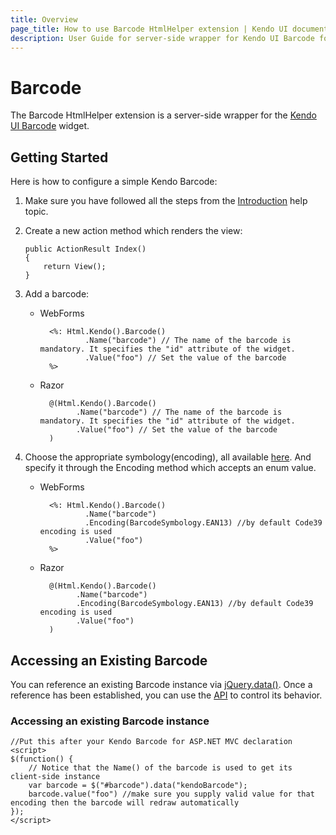 ```yaml
---
title: Overview
page_title: How to use Barcode HtmlHelper extension | Kendo UI documentation
description: User Guide for server-side wrapper for Kendo UI Barcode for ASP.NET MVC widget.
---
```


# Barcode

The Barcode HtmlHelper extension is a server-side wrapper for the [Kendo UI Barcode](/api/web/barcode) widget.

## Getting Started

Here is how to configure a simple Kendo Barcode:

1.  Make sure you have followed all the steps from the [Introduction](/aspnet-mvc/introduction) help topic.

2.  Create a new action method which renders the view:

        public ActionResult Index()
        {
            return View();
        }
3.  Add a barcode:
    - WebForms

            <%: Html.Kendo().Barcode()
                    .Name("barcode") // The name of the barcode is mandatory. It specifies the "id" attribute of the widget.
                    .Value("foo") // Set the value of the barcode
            %>
    - Razor

            @(Html.Kendo().Barcode()
                  .Name("barcode") // The name of the barcode is mandatory. It specifies the "id" attribute of the widget.
                  .Value("foo") // Set the value of the barcode
            )
4. Choose the appropriate symbology(encoding), all available [here](/api/web/barcode#configuration-type). And specify it through the Encoding method which accepts an enum value.
    - WebForms

            <%: Html.Kendo().Barcode()
                    .Name("barcode")
                    .Encoding(BarcodeSymbology.EAN13) //by default Code39 encoding is used
                    .Value("foo")
            %>
    - Razor

            @(Html.Kendo().Barcode()
                  .Name("barcode")
                  .Encoding(BarcodeSymbology.EAN13) //by default Code39 encoding is used
                  .Value("foo")
            )


## Accessing an Existing Barcode

You can reference an existing Barcode instance via [jQuery.data()](http://api.jquery.com/jQuery.data/).
Once a reference has been established, you can use the [API](/api/web/barcode#methods) to control its behavior.


### Accessing an existing Barcode instance

    //Put this after your Kendo Barcode for ASP.NET MVC declaration
    <script>
    $(function() {
        // Notice that the Name() of the barcode is used to get its client-side instance
        var barcode = $("#barcode").data("kendoBarcode");
        barcode.value("foo") //make sure you supply valid value for that encoding then the barcode will redraw automatically
    });
    </script>
